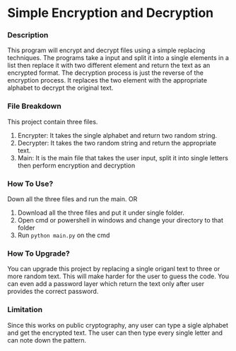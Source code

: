 # Simple Encryption and Decryption

### Description
This program will encrypt and decrypt files using a simple replacing techniques. The programs take a input and split it into a single elements in a list then replace it with two different element and return the text as an encrypted format. The decryption process is just the reverse of the encryption process. It replaces the two element with the appropriate alphabet to decrypt the original text.

### File Breakdown
This project contain three files.
1. Encrypter: It takes the single alphabet and return two random string.
2. Decrypter: It takes the two random string and return the appropriate text.
3. Main: It is the main file that takes the user input, split it into single letters then perform encryption and decryption

### How To Use?
Down all the three files and run the main. OR
1. Download all the three files and put it under single folder.
2. Open cmd or powershell in windows and change your directory to that folder
3. Run `python main.py` on the cmd

### How To Upgrade?
You can upgrade this project by replacing a single origanl text to three or more random text. This will make harder for the user to guess the code. You can even add a password layer which return the text only after user provides the correct password.

### Limitation
Since this works on public cryptography, any user can type a sigle alphabet and get the encrypted text. The user can then type every single letter and can note down the pattern.
